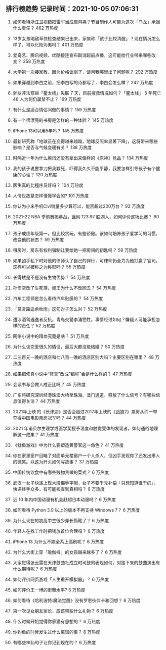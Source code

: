 
## 排行榜趋势 记录时间：2021-10-05 07:06:31
  
  1. 如何看待浙江卫视错把雷军当成周鸿祎？节目制作人可能为这次「乌龙」承担什么责任？ 462 万热度
    
  2. 13岁女孩喝敌草快检查结果已出来，家属称「孩子比较清醒」？现在情况怎么样了，可以化险为夷吗？ 401 万热度
    
  3. 爱奇艺、腾讯视频、优酷接连宣布取消超前点播，这可能给行业带来哪些改变？ 358 万热度
    
  4. 大学第一次接家教，因为价格谈崩了，请问我哪里出了问题呢？ 292 万热度
    
  5. 如果穿越到李白之前，把李白写的诗都写了，李白会怎么样？ 242 万热度
    
  6. 驴友非法穿越「鳌太线」失联 7 天，目前搜救情况如何？「鳌太线」 5 年死亡 46 人为何仍屡禁不止？ 169 万热度
    
  7. 有什么是适合情侣间做的事情？ 159 万热度
    
  8. 有一个很漂亮的书房是怎样的一种体验？ 145 万热度
    
  9. iPhone 13可以用5年吗？ 145 万热度
    
  10. 最新研究称「地球正在变得越来越暗，地球反照率显著下降」，这将带来哪些影响？是否与气候变暖有关？ 138 万热度
    
  11. 时隔近一年为什么腾讯还没有拿出来像样的《原神》竞品？ 134 万热度
    
  12. 我的孩子说要拿刀把我戳死，吓得我久久不能平静，我要怎样引导孩子有个健康的心理？ 120 万热度
    
  13. 医生真的比程序员好吗？ 104 万热度
    
  14. 人情世故是怎样慢慢学会的? 101 万热度
    
  15. 你认为小米手机Civi销量多少算可以，能否超过200万台？ 92 万热度
    
  16. 2021-22 NBA 季前赛揭幕战，篮网 123:97 胜湖人，如何评价这场比赛？ 90 万热度
    
  17. 孩子成绩年级第一，但比较贪玩，有些骄傲。该如何培养孩子爱学习的习惯，改变他的状态？ 59 万热度
    
  18. 租房时，房东有权利强制让我给她一把房间的钥匙吗？ 59 万热度
    
  19. 如果凶手私下时对他的律师认了自己的罪行，可律师仍全力为他打赢了官司。这样可以被称之为称职吗？ 55 万热度
    
  20. 长得矮是不是没有生物优势？ 54 万热度
    
  21. 孙悟空改了生死簿，阎王为什么不改回去？ 54 万热度
    
  22. 汽车工程师是怎么看待汽车贴膜的？ 54 万热度
    
  23. 「莫言路遥余秋雨」这句对子怎么对？ 52 万热度
    
  24. 遭涉酒驾逃逸者反抗，青岛交警李涌牺牲，事情经过如何？嫌疑人可能承担怎样的责任？ 52 万热度
    
  25. 网络小说中的精血究竟是啥？ 51 万热度
    
  26. 为什么谈恋爱很久的情侣，最后大都没能结婚？ 50 万热度
    
  27. 二三百元一晚的酒店和七八百一晚的酒店区别大吗？主要区别在哪里？ 48 万热度
    
  28. 如果把修真小说中“修真”改成“编程”会是什么样的？ 47 万热度
    
  29. 会读书与会做人成正比吗？ 45 万热度
    
  30. 广东将研究深圳经港珠澳大桥至珠海、澳门通道，释放了什么信号？有哪些信息值得关注？ 44 万热度
    
  31. 2021年上映 的《长津湖》是否会超过2017年上映的《战狼2》票房从而一举夺得中国电影票房冠军吗？ 44 万热度
    
  32. 2021 年诺贝尔生理学或医学奖授予温度和触觉受体的发现者，如何通俗地理解这一成果？ 41 万热度
    
  33. 《鱿鱼游戏》中为什么要塑造黄警官这一角色？ 41 万热度
    
  34. 你在家里窗户目睹了对面单元楼窗户一个人杀人，但凶手发现你了还发出瘆人的微笑。以这为开头如何写故事？ 37 万热度
    
  35. 中国传统饮食中有哪些贱物贵做的菜式？ 6 万热度
    
  36. 武汉一女子快递上现大段侮辱字眼，女子不要千元补偿「只想知道谁干的」，快递经手众多，有可能核查到真相吗？ 6 万热度
    
  37. 近 10 年内中国动漫有机会赶超日本动漫吗？ 6 万热度
    
  38. 如何看待 Python 3.9 以上的版本不再支持 Windows 7？ 6 万热度
    
  39. 为什么现在的初高中生很少穿长筒靴了？ 6 万热度
    
  40. 年轻人在找工作时把钱放首位合理吗？ 6 万热度
    
  41. iPhone 13 为什么不能全系上高刷呢？ 6 万热度
    
  42. 为什么大街上穿「瑜伽裤」的女孩越来越多了？ 6 万热度
    
  43. 大家觉得张云雷在天津鼓曲社成立时司鼓的表现如何，对接下来的鼓曲演出有什么期待呢？ 6 万热度
    
  44. 如何评价网页游戏「人生重开模拟器」？ 6 万热度
    
  45. 如何评价王一博的街舞水平? 6 万热度
    
  46. 如何看待《哈利波特:魔法觉醒》没有罗恩伙伴卡和回想？ 6 万热度
    
  47. 第一次见女朋友家长，应该带些什么礼物？ 6 万热度
    
  48. 什么时候开始觉得你家猫有思想的？ 6 万热度
    
  49. 你钓鱼的时候发生过什么离谱的事？ 6 万热度
    
  50. 有哪些神仙句子让你记到现在的？ 6 万热度
    